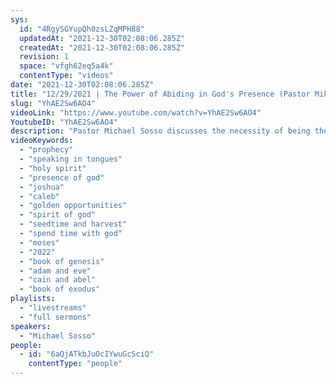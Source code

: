 ```yaml
---
sys:
  id: "4RgySGYupQh0zsLZqMPH88"
  updatedAt: "2021-12-30T02:08:06.285Z"
  createdAt: "2021-12-30T02:08:06.285Z"
  revision: 1
  space: "vfgh62eq5a4k"
  contentType: "videos"
date: "2021-12-30T02:08:06.285Z"
title: "12/29/2021 | The Power of Abiding in God's Presence (Pastor Mike Sosso)"
slug: "YhAE2Sw6AO4"
videoLink: "https://www.youtube.com/watch?v=YhAE2Sw6AO4"
YoutubeID: "YhAE2Sw6AO4"
description: "Pastor Michael Sosso discusses the necessity of being the presence of God. In this season we were given a set of instructions to focus on before the year's end. The first of these is to \"Get in and stay in the presence of God\". Our prayer should be like that of Moses in Exodus 33:15, \"If your Presence does not go with us, do not send us up from here.\" That's where the power is, and that's where the manifestations are. We were also given another instruction which is to focus on sowing seeds every day. We should be looking for opportunities to sow seeds that are beneficial to the Kingdom wherever we go. This sermon was delivered by Pastor Michael Sosso at Freedom Fellowship Church International on December 29, 2021.\n"
videoKeywords:
  - "prophecy"
  - "speaking in tongues"
  - "holy spirit"
  - "presence of god"
  - "joshua"
  - "caleb"
  - "golden opportunities"
  - "spirit of god"
  - "seedtime and harvest"
  - "spend time with god"
  - "moses"
  - "2022"
  - "book of genesis"
  - "adam and eve"
  - "cain and abel"
  - "book of exodus"
playlists:
  - "livestreams"
  - "full sermons"
speakers:
  - "Michael Sosso"
people:
  - id: "6aQjATkbJuOcIYwuGcSciQ"
    contentType: "people"
---
```

